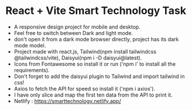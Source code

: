 # React + Vite Smart Technology Task

- A responsive design project for mobile and desktop.
- Feel free to switch between Dark and light mode.
- don't open it from a dark mode browser directly, project has its dark mode model.
- Project made with react.js, Tailwind(npm install tailwindcss @tailwindcss/vite), Daisyui(npm i -D daisyui@latest).
- Icons from Fontawesome so install it or run ('npm i' to install all the requirements).
- Don't forget to add the daisyui plugin to Tailwind and import tailwind in css!
- Axios to fetch the API for speed so install it ('npm i axios').
- I have only slice and map the first ten data from the API to print it.
- Netlify : https://smarttechnology.netlify.app/
